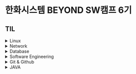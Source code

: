 # 한화시스템 BEYOND SW캠프 6기
## TIL
<details>
<summary>Linux</summary> 

- [기본 명령어 (04.29)](https://github.com/dyun23/BootcampTIL/blob/master/1주차/240429.md)
- [서비스 프로그램 명령어 (04.30)](https://github.com/dyun23/BootcampTIL/blob/master/1주차/240430_2.md)
- [사용자 권한 (05.09)](https://github.com/dyun23/BootcampTIL/blob/master/2주차/240500_2.md)
</details>

<details>
<summary>Network</summary> 

- [네트워크 기초 및 IP (04.30)](https://github.com/dyun23/BootcampTIL/blob/master/1주차/240430.md)
- [부하분산 (05.08)](https://github.com/dyun23/BootcampTIL/blob/master/2주차/240508.md)
- [모니터링 시스템 (05.09)](https://github.com/dyun23/BootcampTIL/blob/master/2주차/240509.md)
</details>

<details>
<summary>Database</summary> 

- [DB 기초 및 설계, 정규화 (05.02)](https://github.com/dyun23/BootcampTIL/blob/master/1주차/240502.md)
- [SQL 기초 (05.03)](https://github.com/dyun23/BootcampTIL/blob/master/1주차/240503.md)
- [Master-Slave 구성 (05.08)](https://github.com/dyun23/BootcampTIL/blob/master/2주차/240508_2.md)
- [성능 테스트, Cluster 구성 (05.10)](https://github.com/dyun23/BootcampTIL/blob/master/2주차/240510.md)
- [Key, INDEX, Stored Procedure (05.13)](https://github.com/dyun23/BootcampTIL/blob/master/3주차/240513.md)
</details>
<details>
<summary>Software Engineering</summary> 

- [개발 절차 (05.16)](https://github.com/dyun23/BootcampTIL/blob/master/3주차/240516.md)
</details>
<details>
<summary>Git & Github</summary> 

- [git 기본 명령어, Github (05.16)](https://github.com/dyun23/BootcampTIL/blob/master/3주차/240516_2.md)
</details>
<details>
<summary>JAVA</summary> 

- [Java 기초 및 객체 (05.23)](https://github.com/dyun23/BootcampTIL/blob/master/4주차/240523.md)
- [Java 객체(접근 제어자, 상속, 생성자) (5.27)](https://github.com/dyun23/BootcampTIL/blob/master/5주차/240527.md)
- [인터페이스, 예외 처리, 스트림 (5.28)](https://github.com/dyun23/BootcampTIL/blob/master/5주차/240528.md)
- [소켓통신 채팅 실습 (5.29)](https://github.com/dyun23/BootcampTIL/blob/master/5주차/240529.md)
</details>